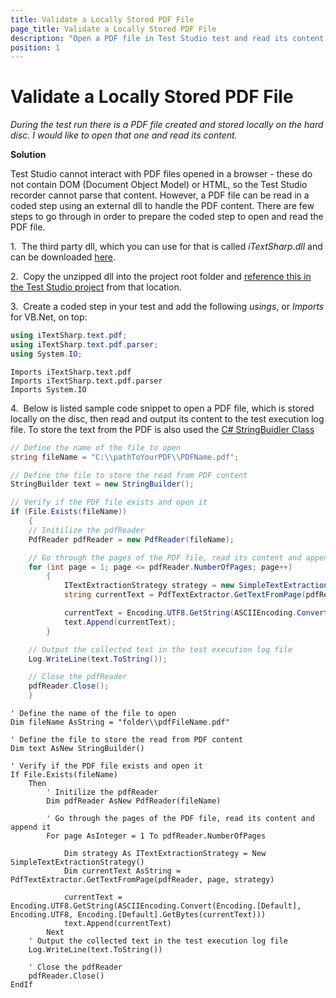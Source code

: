 ```yaml
---
title: Validate a Locally Stored PDF File
page_title: Validate a Locally Stored PDF File
description: "Open a PDF file in Test Studio test and read its content. During the test run there is a PDF file created and stored locally on the hard disc. I would like to open that one and read its content."
position: 1
---
```

# Validate a Locally Stored PDF File

*During the test run there is a PDF file created and stored locally on the hard disc. I would like to open that one and read its content.*

**Solution**

Test Studio cannot interact with PDF files opened in a browser - these do not contain DOM (Document Object Model) or HTML, so the Test Studio recorder cannot parse that content. However, a PDF file can be read in a coded step using an external dll to handle the PDF content. There are few steps to go through in order to prepare the coded step to open and read the PDF file.

1.&nbsp; The third party dll, which you can use for that is called *iTextSharp.dll* and can be downloaded <a href="https://sourceforge.net/projects/itextsharp/" target="_blank">here</a>.

2.&nbsp; Copy the unzipped dll into the project root folder and <a href="/features/coded-steps/add-assembly-reference" target="_blank">reference this in the Test Studio project</a> from that location.

3.&nbsp; Create a coded step in your test and add the following *usings*, or *Imports* for VB.Net, on top:

```C#
using iTextSharp.text.pdf;
using iTextSharp.text.pdf.parser;
using System.IO;
```
```VB
Imports iTextSharp.text.pdf
Imports iTextSharp.text.pdf.parser
Imports System.IO
```

4.&nbsp; Below is listed sample code snippet to open a PDF file, which is stored locally on the disc, then read and output its content to the test execution log file. To store the text from the PDF is also used the <a href="https://docs.microsoft.com/en-us/dotnet/api/system.text.stringbuilder?view=netframework-4.8" target="_blank">C# StringBuidler Class</a>

```C#
// Define the name of the file to open
string fileName = "C:\\pathToYourPDF\\PDFName.pdf";

// Define the file to store the read from PDF content
StringBuilder text = new StringBuilder();

// Verify if the PDF file exists and open it
if (File.Exists(fileName))
    {
    // Initilize the pdfReader
    PdfReader pdfReader = new PdfReader(fileName);

    // Go through the pages of the PDF file, read its content and append it
    for (int page = 1; page <= pdfReader.NumberOfPages; page++)
        {
            ITextExtractionStrategy strategy = new SimpleTextExtractionStrategy();
            string currentText = PdfTextExtractor.GetTextFromPage(pdfReader, page, strategy);

            currentText = Encoding.UTF8.GetString(ASCIIEncoding.Convert(Encoding.Default, Encoding.UTF8, Encoding.Default.GetBytes(currentText)));
            text.Append(currentText);
        }

    // Output the collected text in the test execution log file
    Log.WriteLine(text.ToString());

    // Close the pdfReader
    pdfReader.Close();
    }
```
```VB
' Define the name of the file to open
Dim fileName AsString = "folder\\pdfFileName.pdf"

' Define the file to store the read from PDF content
Dim text AsNew StringBuilder()

' Verify if the PDF file exists and open it
If File.Exists(fileName)
    Then
        ' Initilize the pdfReader
        Dim pdfReader AsNew PdfReader(fileName)

        ' Go through the pages of the PDF file, read its content and append it
        For page AsInteger = 1 To pdfReader.NumberOfPages

            Dim strategy As ITextExtractionStrategy = New SimpleTextExtractionStrategy()
            Dim currentText AsString = PdfTextExtractor.GetTextFromPage(pdfReader, page, strategy)

            currentText = Encoding.UTF8.GetString(ASCIIEncoding.Convert(Encoding.[Default], Encoding.UTF8, Encoding.[Default].GetBytes(currentText)))
            text.Append(currentText)
        Next
    ' Output the collected text in the test execution log file
    Log.WriteLine(text.ToString())

    ' Close the pdfReader
    pdfReader.Close()
EndIf
```
